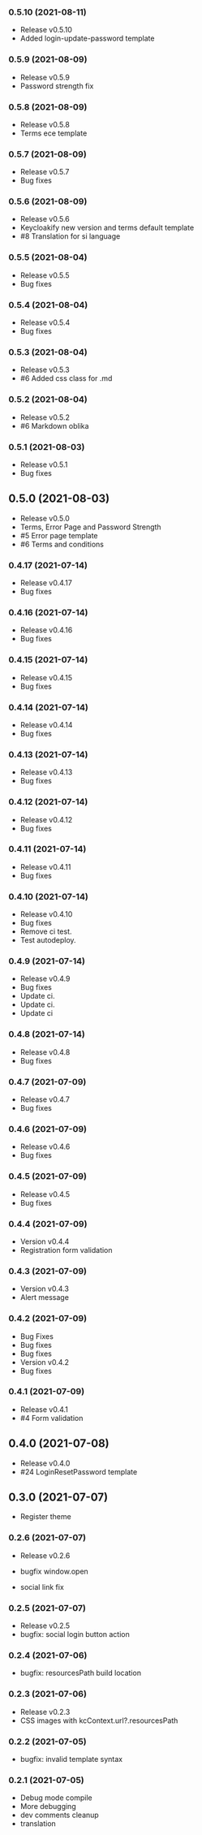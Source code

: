 ### **0.5.10** (2021-08-11)  
  
- Release v0.5.10  
- Added login-update-password template    
  
### **0.5.9** (2021-08-09)  
  
- Release v0.5.9  
- Password strength fix    
  
### **0.5.8** (2021-08-09)  
  
- Release v0.5.8  
- Terms ece template    
  
### **0.5.7** (2021-08-09)  
  
- Release v0.5.7  
- Bug fixes    
  
### **0.5.6** (2021-08-09)  
  
- Release v0.5.6  
- Keycloakify new version and terms default template  
- #8 Translation for si language    
  
### **0.5.5** (2021-08-04)  
  
- Release v0.5.5  
- Bug fixes    
  
### **0.5.4** (2021-08-04)  
  
- Release v0.5.4  
- Bug fixes    
  
### **0.5.3** (2021-08-04)  
  
- Release v0.5.3  
- #6 Added css class for .md    
  
### **0.5.2** (2021-08-04)  
  
- Release v0.5.2  
- #6 Markdown oblika    
  
### **0.5.1** (2021-08-03)  
  
- Release v0.5.1  
- Bug fixes    
  
## **0.5.0** (2021-08-03)  
  
- Release v0.5.0  
- Terms, Error Page and Password Strength  
- #5 Error page template  
- #6 Terms and conditions    
  
### **0.4.17** (2021-07-14)  
  
- Release v0.4.17  
- Bug fixes    
  
### **0.4.16** (2021-07-14)  
  
- Release v0.4.16  
- Bug fixes    
  
### **0.4.15** (2021-07-14)  
  
- Release v0.4.15  
- Bug fixes    
  
### **0.4.14** (2021-07-14)  
  
- Release v0.4.14  
- Bug fixes    
  
### **0.4.13** (2021-07-14)  
  
- Release v0.4.13  
- Bug fixes    
  
### **0.4.12** (2021-07-14)  
  
- Release v0.4.12  
- Bug fixes    
  
### **0.4.11** (2021-07-14)  
  
- Release v0.4.11  
- Bug fixes    
  
### **0.4.10** (2021-07-14)  
  
- Release v0.4.10  
- Bug fixes  
- Remove ci test.  
- Test autodeploy.    
  
### **0.4.9** (2021-07-14)  
  
- Release v0.4.9  
- Bug fixes  
- Update ci.  
- Update ci.  
- Update ci    
  
### **0.4.8** (2021-07-14)  
  
- Release v0.4.8  
- Bug fixes    
  
### **0.4.7** (2021-07-09)  
  
- Release v0.4.7  
- Bug fixes    
  
### **0.4.6** (2021-07-09)  
  
- Release v0.4.6  
- Bug fixes    
  
### **0.4.5** (2021-07-09)  
  
- Release v0.4.5  
- Bug fixes    
  
### **0.4.4** (2021-07-09)  
  
- Version v0.4.4  
- Registration form validation    
  
### **0.4.3** (2021-07-09)  
  
- Version v0.4.3  
- Alert message    
  
### **0.4.2** (2021-07-09)  
  
- Bug Fixes  
- Bug fixes  
- Bug fixes  
- Version v0.4.2  
- Bug fixes    
  
### **0.4.1** (2021-07-09)  
  
- Release v0.4.1  
- #4 Form validation    
  
## **0.4.0** (2021-07-08)  
  
- Release v0.4.0  
- #24 LoginResetPassword template    
  
## **0.3.0** (2021-07-07)  
  
- Register theme    
  
### **0.2.6** (2021-07-07)  
  
- Release v0.2.6

- bugfix window.open  
- social link fix    
  
### **0.2.5** (2021-07-07)  
  
- Release v0.2.5  
- bugfix: social login button action    
  
### **0.2.4** (2021-07-06)  
  
- bugfix: resourcesPath build location    
  
### **0.2.3** (2021-07-06)  
  
- Release v0.2.3  
- CSS images with kcContext.url?.resourcesPath    
  
### **0.2.2** (2021-07-05)  
  
- bugfix: invalid template syntax    
  
### **0.2.1** (2021-07-05)  
  
- Debug mode compile  
- More debugging  
- dev comments cleanup  
- translation    
  
